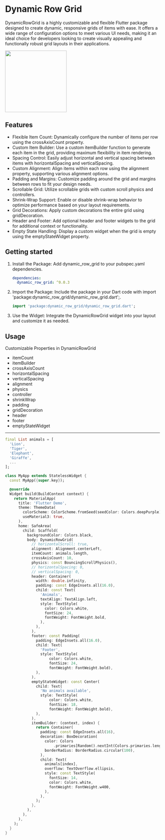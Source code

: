 # Dynamic Row Grid

DynamicRowGrid is a highly customizable and flexible Flutter package designed to create dynamic, responsive grids of items with ease. It offers a wide range of configuration options to meet various UI needs, making it an ideal choice for developers looking to create visually appealing and functionally robust grid layouts in their applications.

<img src="https://github.com/SpyroShk/dynamic_row_grid/raw/main/screenshot/grid.gif" width="200">

## Features

- Flexible Item Count: Dynamically configure the number of items per row using the crossAxisCount property.
- Custom Item Builder: Use a custom itemBuilder function to generate each item in the grid, providing maximum flexibility in item rendering.
- Spacing Control: Easily adjust horizontal and vertical spacing between items with horizontalSpacing and verticalSpacing.
- Custom Alignment: Align items within each row using the alignment property, supporting various alignment options.
- Padding and Margins: Customize padding around the grid and margins between rows to fit your design needs.
- Scrollable Grid: Utilize scrollable grids with custom scroll physics and controllers.
- Shrink-Wrap Support: Enable or disable shrink-wrap behavior to optimize performance based on your layout requirements.
- Grid Decorations: Apply custom decorations the entire grid using gridDecoration.
- Header and Footer: Add optional header and footer widgets to the grid for additional context or functionality.
- Empty State Handling: Display a custom widget when the grid is empty using the emptyStateWidget property.

## Getting started

1. Install the Package: Add dynamic_row_grid to your pubspec.yaml dependencies.

   ```yaml
   dependencies:
     dynamic_row_grid: ^0.0.3
   ```

2. Import the Package: Include the package in your Dart code with import 'package:dynamic_row_grid/dynamic_row_grid.dart';.

   ```dart
   import 'package:dynamic_row_grid/dynamic_row_grid.dart';
   ```

3. Use the Widget: Integrate the DynamicRowGrid widget into your layout and customize it as needed.

## Usage

Customizable Properties in DynamicRowGrid

- itemCount
- itemBuilder
- crossAxisCount
- horizontalSpacing
- verticalSpacing
- alignment
- physics
- controller
- shrinkWrap
- padding
- gridDecoration
- header
- footer
- emptyStateWidget

<hr>

```dart
final List animals = [
  'Lion',
  'Tiger',
  'Elephant',
  'Giraffe',
  ...
];

class MyApp extends StatelessWidget {
  const MyApp({super.key});

  @override
  Widget build(BuildContext context) {
    return MaterialApp(
      title: 'Flutter Demo',
      theme: ThemeData(
        colorScheme: ColorScheme.fromSeed(seedColor: Colors.deepPurple),
        useMaterial3: true,
      ),
      home: SafeArea(
        child: Scaffold(
          backgroundColor: Colors.black,
          body: DynamicRowGrid(
            // horizontalScroll: true,
            alignment: Alignment.centerLeft,
            itemCount: animals.length,
            crossAxisCount: 10,
            physics: const BouncingScrollPhysics(),
            // horizontalSpacing: 0,
            // verticalSpacing: 0,
            header: Container(
              width: double.infinity,
              padding: const EdgeInsets.all(16.0),
              child: const Text(
                'Animals',
                textAlign: TextAlign.left,
                style: TextStyle(
                  color: Colors.white,
                  fontSize: 24,
                  fontWeight: FontWeight.bold,
                ),
              ),
            ),
            footer: const Padding(
              padding: EdgeInsets.all(16.0),
              child: Text(
                'Footer',
                style: TextStyle(
                    color: Colors.white,
                    fontSize: 24,
                    fontWeight: FontWeight.bold),
              ),
            ),
            emptyStateWidget: const Center(
              child: Text(
                'No animals available',
                style: TextStyle(
                    color: Colors.white,
                    fontSize: 18,
                    fontWeight: FontWeight.bold),
              ),
            ),
            itemBuilder: (context, index) {
              return Container(
                padding: const EdgeInsets.all(16),
                decoration: BoxDecoration(
                  color: Colors
                      .primaries[Random().nextInt(Colors.primaries.length)],
                  borderRadius: BorderRadius.circular(100),
                ),
                child: Text(
                  animals[index],
                  overflow: TextOverflow.ellipsis,
                  style: const TextStyle(
                    fontSize: 14,
                    color: Colors.white,
                    fontWeight: FontWeight.w400,
                  ),
                ),
              );
            },
          ),
        ),
      ),
    );
  }
}
```
